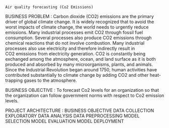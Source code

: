                                                                             Air quality forecasting (Co2 Emissions)
BUSINESS PROBLEM :
Carbon dioxide (CO2) emissions are the primary driver of global climate change. It is widely recognized that to avoid the worst impacts of climate change, the world needs to urgently reduce emissions.
Many industrial processes emit CO2 through fossil fuel consumption. Several processes also produce CO2 emissions through chemical reactions that do not involve combustion. Many industrial processes also use electricity and therefore indirectly result in CO2 emissions from electricity generation.
CO2 is constantly being exchanged among the atmosphere, ocean, and land surface as it is both produced and absorbed by many microorganisms, plants, and animals. Since the Industrial Revolution began around 1750, human activities have contributed substantially to climate change by adding CO2 and other heat-trapping gases to the atmosphere.

BUSINESS  OBJECTIVE : 
To forecast Co2 levels for an organization so that the organization can follow government norms with respect to Co2 emission levels.

PROJECT  ARCHITECTURE :
BUSINESS OBJECTIVE
DATA COLLECTION
EXPLORATORY DATA ANALYSIS
DATA PREPROCESSING
MODEL SELECTION
MODEL EVALUATION
MODEL DEPLOYMENT

